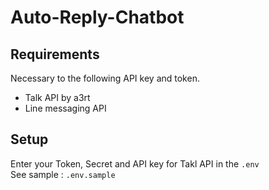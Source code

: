 # Auto-Reply-Chatbot

## Requirements
Necessary to the following API key and token.
- Talk API by a3rt
- Line messaging API

## Setup
Enter your Token, Secret and API key for Takl API in the `.env`  
See sample : `.env.sample`
